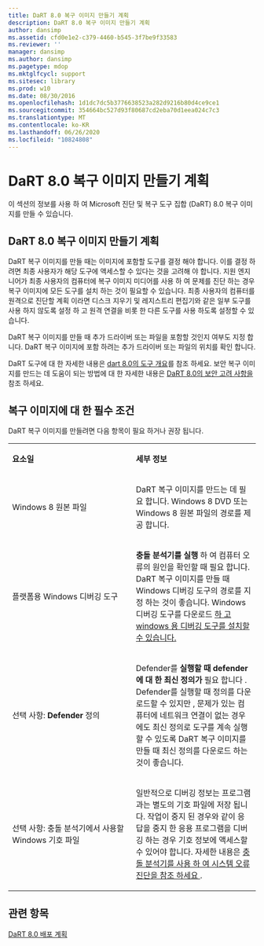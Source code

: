 ```yaml
---
title: DaRT 8.0 복구 이미지 만들기 계획
description: DaRT 8.0 복구 이미지 만들기 계획
author: dansimp
ms.assetid: cfd0e1e2-c379-4460-b545-3f7be9f33583
ms.reviewer: ''
manager: dansimp
ms.author: dansimp
ms.pagetype: mdop
ms.mktglfcycl: support
ms.sitesec: library
ms.prod: w10
ms.date: 08/30/2016
ms.openlocfilehash: 1d1dc7dc5b3776638523a282d9216b80d4ce9ce1
ms.sourcegitcommit: 354664bc527d93f80687cd2eba70d1eea024c7c3
ms.translationtype: MT
ms.contentlocale: ko-KR
ms.lasthandoff: 06/26/2020
ms.locfileid: "10824808"
---
```

# DaRT 8.0 복구 이미지 만들기 계획


이 섹션의 정보를 사용 하 여 Microsoft 진단 및 복구 도구 집합 (DaRT) 8.0 복구 이미지를 만들 수 있습니다.

## DaRT 8.0 복구 이미지 만들기 계획


DaRT 복구 이미지를 만들 때는 이미지에 포함할 도구를 결정 해야 합니다. 이를 결정 하려면 최종 사용자가 해당 도구에 액세스할 수 있다는 것을 고려해 야 합니다. 지원 엔지니어가 최종 사용자의 컴퓨터에 복구 이미지 미디어를 사용 하 여 문제를 진단 하는 경우 복구 이미지에 모든 도구를 설치 하는 것이 필요할 수 있습니다. 최종 사용자의 컴퓨터를 원격으로 진단할 계획 이라면 디스크 지우기 및 레지스트리 편집기와 같은 일부 도구를 사용 하지 않도록 설정 하 고 원격 연결을 비롯 한 다른 도구를 사용 하도록 설정할 수 있습니다.

DaRT 복구 이미지를 만들 때 추가 드라이버 또는 파일을 포함할 것인지 여부도 지정 합니다. DaRT 복구 이미지에 포함 하려는 추가 드라이버 또는 파일의 위치를 확인 합니다.

DaRT 도구에 대 한 자세한 내용은 [dart 8.0의 도구 개요](overview-of-the-tools-in-dart-80-dart-8.md)를 참조 하세요. 보안 복구 이미지를 만드는 데 도움이 되는 방법에 대 한 자세한 내용은 [DaRT 8.0의 보안 고려 사항을](security-considerations-for-dart-80--dart-8.md)참조 하세요.

## 복구 이미지에 대 한 필수 조건


DaRT 복구 이미지를 만들려면 다음 항목이 필요 하거나 권장 됩니다.

<table>
<colgroup>
<col width="50%" />
<col width="50%" />
</colgroup>
<tbody>
<tr class="odd">
<td align="left"><p><strong>요소일</strong></p></td>
<td align="left"><p><strong>세부 정보</strong></p></td>
</tr>
<tr class="even">
<td align="left"><p>Windows 8 원본 파일</p></td>
<td align="left"><p>DaRT 복구 이미지를 만드는 데 필요 합니다. Windows 8 DVD 또는 Windows 8 원본 파일의 경로를 제공 합니다.</p></td>
</tr>
<tr class="odd">
<td align="left"><p>플랫폼용 Windows 디버깅 도구</p></td>
<td align="left"><p><strong>충돌 분석기를 실행 </strong> 하 여 컴퓨터 오류의 원인을 확인할 때 필요 합니다. DaRT 복구 이미지를 만들 때 Windows 디버깅 도구의 경로를 지정 하는 것이 좋습니다. Windows 디버깅 도구를 다운로드 <a href="https://go.microsoft.com/fwlink/?LinkId=99934" data-raw-source="[Download and Install Debugging Tools for Windows](https://go.microsoft.com/fwlink/?LinkId=99934)"> 하 고 windows 용 디버깅 도구를 설치할 수 있습니다. </a></p></td>
</tr>
<tr class="even">
<td align="left"><p>선택 사항: <strong> Defender </strong> 정의</p></td>
<td align="left"><p>Defender를 <strong> 실행할 때 defender에 대 한 최신 정의가 </strong> 필요 합니다 <strong> </strong> . Defender를 실행할 때 정의를 다운로드할 수 있지만 <strong> </strong> , 문제가 있는 컴퓨터에 네트워크 연결이 없는 경우에도 최신 정의로 도구를 계속 실행할 수 있도록 DaRT 복구 이미지를 만들 때 최신 정의를 다운로드 하는 것이 좋습니다.</p></td>
</tr>
<tr class="odd">
<td align="left"><p>선택 사항: 충돌 분석기에서 사용할 Windows 기호 파일 <strong></strong></p></td>
<td align="left"><p>일반적으로 디버깅 정보는 프로그램과는 별도의 기호 파일에 저장 됩니다. 작업이 중지 된 경우와 같이 응답을 중지 한 응용 프로그램을 디버깅 하는 경우 기호 정보에 액세스할 수 있어야 합니다. 자세한 내용은 <a href="diagnosing-system-failures-with-crash-analyzer--dart-8.md" data-raw-source="[Diagnosing System Failures with Crash Analyzer](diagnosing-system-failures-with-crash-analyzer--dart-8.md)"> 충돌 분석기를 사용 하 여 시스템 오류 진단을 참조 하세요 </a> .</p></td>
</tr>
</tbody>
</table>

 

## 관련 항목


[DaRT 8.0 배포 계획](planning-to-deploy-dart-80-dart-8.md)

 

 





